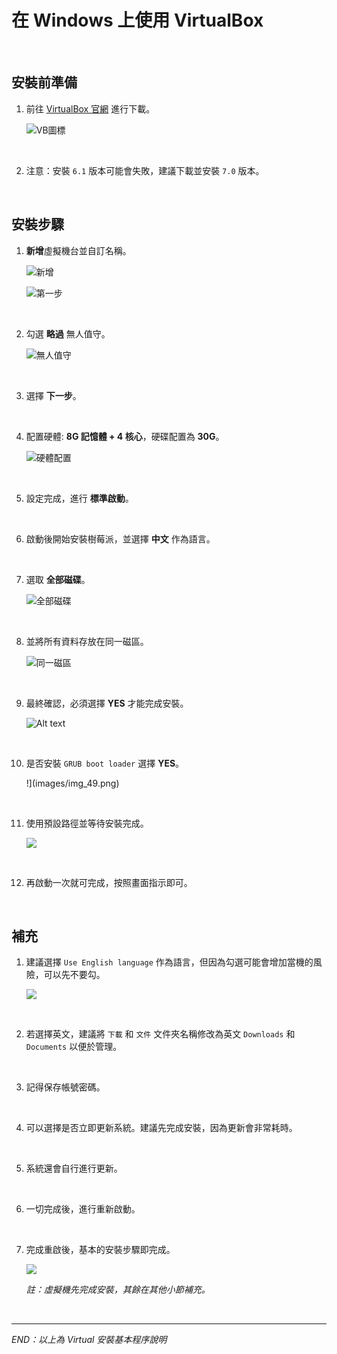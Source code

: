 # 在 Windows 上使用 VirtualBox

<br>

## 安裝前準備

1. 前往 [VirtualBox 官網](https://www.virtualbox.org/wiki/Downloads) 進行下載。

   ![VB圖標](images/img_41.png)

<br>

2. 注意：安裝 `6.1` 版本可能會失敗，建議下載並安裝 `7.0` 版本。

<br>

## 安裝步驟

1. **新增**虛擬機台並自訂名稱。

   ![新增](images/img_42.png)

   ![第一步](images/img_43.png)

<br>

2. 勾選 **略過** 無人值守。

   ![無人值守](images/img_44.png)

<br>

3. 選擇 **下一步**。

<br>

4. 配置硬體: **8G 記憶體 + 4 核心**，硬碟配置為 **30G**。

   ![硬體配置](images/img_45.png)

<br>

5. 設定完成，進行 **標準啟動**。

<br>

6. 啟動後開始安裝樹莓派，並選擇 **中文** 作為語言。

<br>

7. 選取 **全部磁碟**。

   ![全部磁碟](images/img_46.png)

<br>

8. 並將所有資料存放在同一磁區。

   ![同一磁區](images/img_47.png)

<br>

9. 最終確認，必須選擇 **YES** 才能完成安裝。

   ![Alt text](images/img_48.png)

<br>

10. 是否安裝 `GRUB boot loader` 選擇 **YES**。

      !](images/img_49.png)

<br>

11. 使用預設路徑並等待安裝完成。

      ![](images/img_50.png)

<br>

12. 再啟動一次就可完成，按照畫面指示即可。

<br>

## 補充

1. 建議選擇 `Use English language` 作為語言，但因為勾選可能會增加當機的風險，可以先不要勾。

   ![](images/img_51.png)

<br>

2. 若選擇英文，建議將 `下載` 和 `文件` 文件夾名稱修改為英文 `Downloads` 和 `Documents` 以便於管理。

<br>

3. 記得保存帳號密碼。

<br>

4. 可以選擇是否立即更新系統。建議先完成安裝，因為更新會非常耗時。

<br>

5. 系統還會自行進行更新。

<br>

6. 一切完成後，進行重新啟動。

<br>

7. 完成重啟後，基本的安裝步驟即完成。

   ![](images/img_52.png)

   _註：虛擬機先完成安裝，其餘在其他小節補充。_

<br>

___

_END：以上為 Virtual 安裝基本程序說明_
